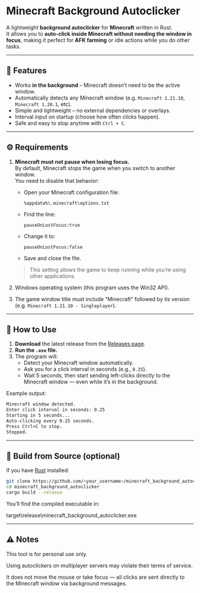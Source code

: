 # Minecraft Background Autoclicker

A lightweight **background autoclicker** for **Minecraft** written in Rust.  
It allows you to **auto-click inside Minecraft without needing the window in focus**, making it perfect for **AFK farming** or idle actions while you do other tasks.

---

## 🧩 Features
- Works **in the background** – Minecraft doesn’t need to be the active window.
- Automatically detects any Minecraft window (e.g. `Minecraft 1.21.10`, `Minecraft 1.20.1`, etc).
- Simple and lightweight – no external dependencies or overlays.
- Interval input on startup (choose how often clicks happen).
- Safe and easy to stop anytime with `Ctrl + C`.

---

## ⚙️ Requirements

1. **Minecraft must not pause when losing focus.**  
   By default, Minecraft stops the game when you switch to another window.  
   You need to disable that behavior:

    - Open your Minecraft configuration file:
      ```
      %appdata%\.minecraft\options.txt
      ```
    - Find the line:
      ```
      pauseOnLostFocus:true
      ```
    - Change it to:
      ```
      pauseOnLostFocus:false
      ```
    - Save and close the file.

   > This setting allows the game to keep running while you’re using other applications.

2. Windows operating system (this program uses the Win32 API).
3. The game window title must include “Minecraft” followed by its version (e.g. `Minecraft 1.21.10 - Singleplayer`).

---

## 🚀 How to Use

1. **Download** the latest release from the [Releases page](https://github.com/<your_username>/minecraft_background_autoclicker/releases).
2. **Run the `.exe` file.**
3. The program will:
    - Detect your Minecraft window automatically.
    - Ask you for a click interval in seconds (e.g., `0.25`).
    - Wait 5 seconds, then start sending left-clicks directly to the Minecraft window — even while it’s in the background.

Example output:
```txt
Minecraft window detected.
Enter click interval in seconds: 0.25
Starting in 5 seconds...
Auto-clicking every 0.25 seconds.
Press Ctrl+C to stop.
Stopped.
```

---

## 🧱 Build from Source (optional)

If you have [Rust](https://www.rust-lang.org/tools/install) installed:

```bash
git clone https://github.com/<your_username>/minecraft_background_autoclicker.git
cd minecraft_background_autoclicker
cargo build --release
```

You’ll find the compiled executable in:

target\release\minecraft_background_autoclicker.exe

---
## ⚠️ Notes

This tool is for personal use only.

Using autoclickers on multiplayer servers may violate their terms of service.

It does not move the mouse or take focus — all clicks are sent directly to the Minecraft window via background messages.


